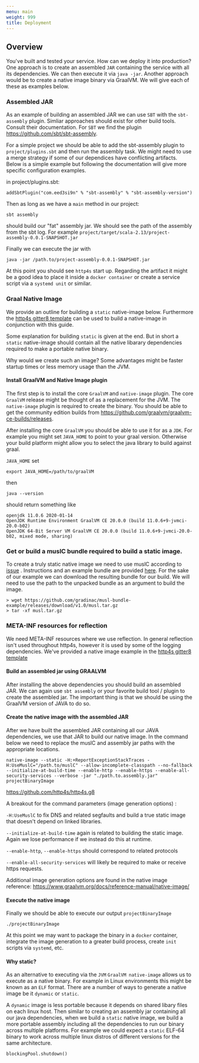 ```yaml
---
menu: main
weight: 999 
title: Deployment 
---
```


## Overview

You've built and tested your service. How can we deploy it into production? One approach is to create an assembled `JAR` containing the service with all its dependencies. We can then execute it via `java -jar`. Another approach would be to create a native image binary via GraalVM. We will give each of these as examples below. 


### Assembled JAR

As an example of building an assembled JAR we can use `SBT` with the `sbt-assembly` plugin. Simliar approaches should exist for other build tools. Consult their documentation. For `SBT` we find the plugin https://github.com/sbt/sbt-assembly.

For a simple project we should be able to add the sbt-assembly plugin to `project/plugins.sbt` and then run the assembly task. We might need to use a merge strategy if some of our dependices have conflicting artifacts. Below is a simple example but following the documentation will give more specific configuration examples.


in project/plugins.sbt:

```
addSbtPlugin("com.eed3si9n" % "sbt-assembly" % "sbt-assembly-version")
```

Then as long as we have a `main` method in our project:

```
sbt assembly
```

should build our "fat" assembly jar. We should see the path of the assembly from the sbt log. For example `project/target/scala-2.13/project-assembly-0.0.1-SNAPSHOT.jar`

Finally we can execute the jar with 

```
java -jar /path.to/project-assembly-0.0.1-SNAPSHOT.jar
```

At this point you should see `http4s` start up. Regarding the artifact it might be a good idea to place it inside a `docker container` or create a service script via a `systemd unit` or similar.


### Graal Native Image

We provide an outline for building a `static` native-image below. Furthermore the [http4s gitter8 template](https://github.com/http4s/http4s.g8) can be used to build a native-image in conjunction with this guide. 

Some explanation for building `static` is given at the end. But in short a `static` native-image should contain all the native libarary dependencies required to make a portable native binary.

Why would we create such an image? Some advantages might be faster startup times or less memory usage than the JVM.

#### Install GraalVM and Native Image plugin

The first step is to install the core `GraalVM` and `native-image` plugin. The core `GraalVM` release might be thought of as a replacement for the JVM. The `native-image` plugin is required to create the binary. You should be able to get the community edition builds from https://github.com/graalvm/graalvm-ce-builds/releases. 

After installing the core `GraalVM` you should be able to use it for as a `JDK`. For example you might set `JAVA_HOME` to point to your graal version. Otherwise your build platform might allow you to select the java library to build against graal. 

`JAVA_HOME` set 

```
export JAVA_HOME=/path/to/graalVM
```

then

```
java --version
``` 

should return something like

```
openjdk 11.0.6 2020-01-14
OpenJDK Runtime Environment GraalVM CE 20.0.0 (build 11.0.6+9-jvmci-20.0-b02)
OpenJDK 64-Bit Server VM GraalVM CE 20.0.0 (build 11.0.6+9-jvmci-20.0-b02, mixed mode, sharing)
```

### Get or build a muslC bundle required to build a static image.

To create a truly static native image we need to use muslC according to [issue](https://github.com/oracle/graal/issues/1919#issuecomment-589085506) . Instructions and an example bundle are provided [here](https://github.com/gradinac/musl-bundle-example). For the sake of our example we can download the resulting bundle for our build. We will need to use the path to the unpacked bundle as an argument to build the image.

```
> wget https://github.com/gradinac/musl-bundle-example/releases/download/v1.0/musl.tar.gz
> tar -xf musl.tar.gz
```

### META-INF resources for reflection

We need META-INF resources where we use reflection. In general reflection isn't used throughout http4s, however it is used by some of the logging dependencies. We've provided a native image example in the [http4s gitter8 template](https://github.com/http4s/http4s.g8)

#### Build an assembled jar using GRAALVM

After installing the above dependencies you should build an assembled JAR. We can again use `sbt assembly` or your favorite build tool / plugin to create the assembled jar. The important thing is that we should be using the GraalVM version of JAVA to do so.

#### Create the native image with the assembled JAR

After we have built the assembled JAR containing all our JAVA dependencies, we use that JAR to build our native image. In the command below we need to replace the muslC and assembly jar paths with the appropriate locations.

```
native-image --static -H:+ReportExceptionStackTraces -H:UseMuslC="/path.to/muslC" --allow-incomplete-classpath --no-fallback --initialize-at-build-time --enable-http --enable-https --enable-all-security-services --verbose -jar "./path.to.assembly.jar" projectBinaryImage
```

https://github.com/http4s/http4s.g8

A breakout for the command parameters (image generation options) :

`-H:UseMuslC` to fix DNS and related segfaults and build a true static image that doesn't depend on linked libraries. 

`--initialize-at-build-time` again is related to building the static image. Again we lose performance if we instead do this at runtime.

`--enable-http`, `--enable-https` should correspond to related protocols

`--enable-all-security-services` will likely be required to make or receive https requests.

Additional image generation options are found in the native image reference: https://www.graalvm.org/docs/reference-manual/native-image/


#### Execute the native image

Finally we should be able to execute our output `projectBinaryImage`

```
./projectBinaryImage
```

At this point we may want to package the binary in a `docker` container, integrate the image generation to a greater build process, create `init` scripts via `systemd`, etc.

#### Why static? 

As an alternative to executing via the `JVM` `GraalVM native-image` allows us to execute as a native binary. For example in Linux environments this might be known as an `ELF` format. There are a number of ways to generate a native image be it `dynamic` or `static`. 

A `dynamic` image is less portable because it depends on shared libary files on each linux host. Then similar to creating an assembly jar containing all our java dependencies, when we build a `static` native image, we build
a more portable assembly including all the dependencies to run our binary across multiple platforms. For example we could expect a `static` ELF-64 binary to work across multiple linux distros of different versions for the same architecture. 


```tut:invisible
blockingPool.shutdown()
```

[service]: ../service
[entity]: ../entity
[json]: ../json
[`ContextShift`]: https://typelevel.org/cats-effect/datatypes/contextshift.html
[`ConcurrentEffect`]: https://typelevel.org/cats-effect/typeclasses/concurrent-effect.html
[`IOApp`]: https://typelevel.org/cats-effect/datatypes/ioapp.html
[middleware]: ../middleware
[Follow Redirect]: ../api/org/http4s/client/middleware/FollowRedirect$
[Retry]: ../api/org/http4s/client/middleware/Retry$
[Metrics]: ../api/org/http4s/client/middleware/Metrics$
[Request Logger]: ../api/org/http4s/client/middleware/RequestLogger$
[Response Logger]: ../api/org/http4s/client/middleware/ResponseLogger$
[Logger]: ../api/org/http4s/client/middleware/Logger$
